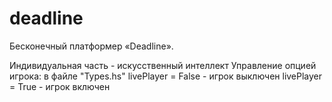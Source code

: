 # deadline
Бесконечный платформер «Deadline».

Индивидуальная часть - искусственный интеллект
Управление опцией игрока:
  в файле "Types.hs" 
    livePlayer = False - игрок выключен
    livePlayer = True - игрок включен
